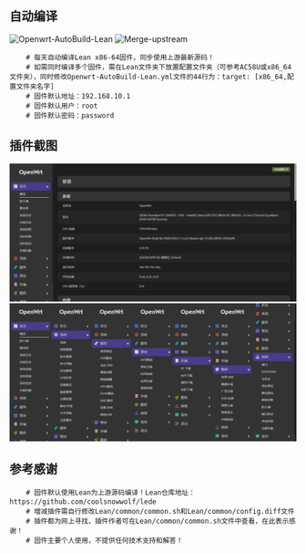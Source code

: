 ## 自动编译
![Openwrt-AutoBuild-Lean](https://github.com/vison-v/OpenWrt/workflows/Openwrt-AutoBuild-Lean/badge.svg)
![Merge-upstream](https://github.com/vison-v/OpenWrt/workflows/Merge-upstream/badge.svg)
```Brach 
    # 每天自动编译Lean x86-64固件，同步使用上游最新源码！
    # 如需同时编译多个固件，需在Lean文件夹下放置配置文件夹（可参考AC58U或x86_64文件夹），同时修改Openwrt-AutoBuild-Lean.yml文件的44行为：target: [x86_64,配置文件夹名字]
    # 固件默认地址：192.168.10.1
    # 固件默认用户：root
    # 固件默认密码：password
 ```
 
## 插件截图 
![xm1](Pic/状态.png)
![xm2](Pic/插件.png)

## 参考感谢
```Brach 
    # 固件默认使用Lean为上游源码编译！Lean仓库地址：https://github.com/coolsnowwolf/lede
    # 增减插件需自行修改Lean/common/common.sh和Lean/common/config.diff文件
    # 插件都为网上寻找，插件作者可在Lean/common/common.sh文件中查看，在此表示感谢！
    # 固件主要个人使用，不提供任何技术支持和解答！
 ```
